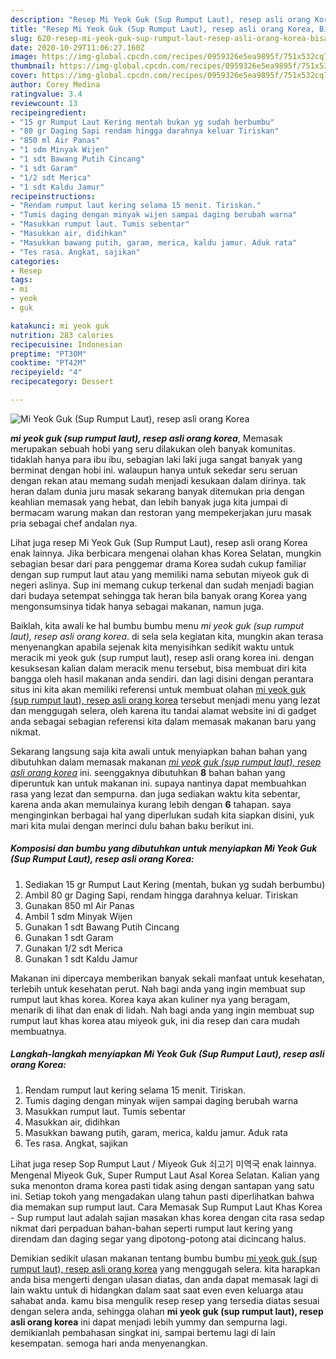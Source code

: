 ```yaml
---
description: "Resep Mi Yeok Guk (Sup Rumput Laut), resep asli orang Korea, Bisa Manjain Lidah"
title: "Resep Mi Yeok Guk (Sup Rumput Laut), resep asli orang Korea, Bisa Manjain Lidah"
slug: 620-resep-mi-yeok-guk-sup-rumput-laut-resep-asli-orang-korea-bisa-manjain-lidah
date: 2020-10-29T11:06:27.160Z
image: https://img-global.cpcdn.com/recipes/0959326e5ea9895f/751x532cq70/mi-yeok-guk-sup-rumput-laut-resep-asli-orang-korea-foto-resep-utama.jpg
thumbnail: https://img-global.cpcdn.com/recipes/0959326e5ea9895f/751x532cq70/mi-yeok-guk-sup-rumput-laut-resep-asli-orang-korea-foto-resep-utama.jpg
cover: https://img-global.cpcdn.com/recipes/0959326e5ea9895f/751x532cq70/mi-yeok-guk-sup-rumput-laut-resep-asli-orang-korea-foto-resep-utama.jpg
author: Corey Medina
ratingvalue: 3.4
reviewcount: 13
recipeingredient:
- "15 gr Rumput Laut Kering mentah bukan yg sudah berbumbu"
- "80 gr Daging Sapi rendam hingga darahnya keluar Tiriskan"
- "850 ml Air Panas"
- "1 sdm Minyak Wijen"
- "1 sdt Bawang Putih Cincang"
- "1 sdt Garam"
- "1/2 sdt Merica"
- "1 sdt Kaldu Jamur"
recipeinstructions:
- "Rendam rumput laut kering selama 15 menit. Tiriskan."
- "Tumis daging dengan minyak wijen sampai daging berubah warna"
- "Masukkan rumput laut. Tumis sebentar"
- "Masukkan air, didihkan"
- "Masukkan bawang putih, garam, merica, kaldu jamur. Aduk rata"
- "Tes rasa. Angkat, sajikan"
categories:
- Resep
tags:
- mi
- yeok
- guk

katakunci: mi yeok guk 
nutrition: 283 calories
recipecuisine: Indonesian
preptime: "PT30M"
cooktime: "PT42M"
recipeyield: "4"
recipecategory: Dessert

---
```



![Mi Yeok Guk (Sup Rumput Laut), resep asli orang Korea](https://img-global.cpcdn.com/recipes/0959326e5ea9895f/751x532cq70/mi-yeok-guk-sup-rumput-laut-resep-asli-orang-korea-foto-resep-utama.jpg)

<b><i>mi yeok guk (sup rumput laut), resep asli orang korea</i></b>, Memasak merupakan sebuah hobi yang seru dilakukan oleh banyak komunitas. tidaklah hanya para ibu ibu, sebagian laki laki juga sangat banyak yang berminat dengan hobi ini. walaupun hanya untuk sekedar seru seruan dengan rekan atau memang sudah menjadi kesukaan dalam dirinya. tak heran dalam dunia juru masak sekarang banyak ditemukan pria dengan keahlian memasak yang hebat, dan lebih banyak juga kita jumpai di bermacam warung makan dan restoran yang mempekerjakan juru masak pria sebagai chef andalan nya.

Lihat juga resep Mi Yeok Guk (Sup Rumput Laut), resep asli orang Korea enak lainnya. Jika berbicara mengenai olahan khas Korea Selatan, mungkin sebagian besar dari para penggemar drama Korea sudah cukup familiar dengan sup rumput laut atau yang memiliki nama sebutan miyeok guk di negeri aslinya. Sup ini memang cukup terkenal dan sudah menjadi bagian dari budaya setempat sehingga tak heran bila banyak orang Korea yang mengonsumsinya tidak hanya sebagai makanan, namun juga.

Baiklah, kita awali ke hal bumbu bumbu menu <i>mi yeok guk (sup rumput laut), resep asli orang korea</i>. di sela sela kegiatan kita, mungkin akan terasa menyenangkan apabila sejenak kita menyisihkan sedikit waktu untuk meracik mi yeok guk (sup rumput laut), resep asli orang korea ini. dengan kesuksesan kalian dalam meracik menu tersebut, bisa membuat diri kita bangga oleh hasil makanan anda sendiri. dan lagi disini dengan perantara situs ini kita akan memiliki referensi untuk membuat olahan <u>mi yeok guk (sup rumput laut), resep asli orang korea</u> tersebut menjadi menu yang lezat dan menggugah selera, oleh karena itu tandai alamat website ini di gadget anda sebagai sebagian referensi kita dalam memasak makanan baru yang nikmat.


Sekarang langsung saja kita awali untuk menyiapkan bahan bahan yang dibutuhkan dalam memasak makanan <u><i>mi yeok guk (sup rumput laut), resep asli orang korea</i></u> ini. seenggaknya dibutuhkan <b>8</b> bahan bahan yang diperuntuk kan untuk makanan ini. supaya nantinya dapat membuahkan rasa yang lezat dan sempurna. dan juga sediakan waktu kita sebentar, karena anda akan memulainya kurang lebih dengan <b>6</b> tahapan. saya menginginkan berbagai hal yang diperlukan sudah kita siapkan disini, yuk mari kita mulai dengan merinci dulu bahan baku berikut ini.

<!--inarticleads1-->

##### Komposisi dan bumbu yang dibutuhkan untuk menyiapkan Mi Yeok Guk (Sup Rumput Laut), resep asli orang Korea:

1. Sediakan 15 gr Rumput Laut Kering (mentah, bukan yg sudah berbumbu)
1. Ambil 80 gr Daging Sapi, rendam hingga darahnya keluar. Tiriskan
1. Gunakan 850 ml Air Panas
1. Ambil 1 sdm Minyak Wijen
1. Gunakan 1 sdt Bawang Putih Cincang
1. Gunakan 1 sdt Garam
1. Gunakan 1/2 sdt Merica
1. Gunakan 1 sdt Kaldu Jamur


Makanan ini dipercaya memberikan banyak sekali manfaat untuk kesehatan, terlebih untuk kesehatan perut. Nah bagi anda yang ingin membuat sup rumput laut khas korea. Korea kaya akan kuliner nya yang beragam, menarik di lihat dan enak di lidah. Nah bagi anda yang ingin membuat sup rumput laut khas korea atau miyeok guk, ini dia resep dan cara mudah membuatnya. 

<!--inarticleads2-->

##### Langkah-langkah menyiapkan Mi Yeok Guk (Sup Rumput Laut), resep asli orang Korea:

1. Rendam rumput laut kering selama 15 menit. Tiriskan.
1. Tumis daging dengan minyak wijen sampai daging berubah warna
1. Masukkan rumput laut. Tumis sebentar
1. Masukkan air, didihkan
1. Masukkan bawang putih, garam, merica, kaldu jamur. Aduk rata
1. Tes rasa. Angkat, sajikan


Lihat juga resep Sop Rumput Laut / Miyeok Guk 쇠고기 미역국 enak lainnya. Mengenal Miyeok Guk, Super Rumput Laut Asal Korea Selatan. Kalian yang suka menonton drama korea pasti tidak asing dengan santapan yang satu ini. Setiap tokoh yang mengadakan ulang tahun pasti diperlihatkan bahwa dia memakan sup rumput laut. Cara Memasak Sup Rumput Laut Khas Korea - Sup rumput laut adalah sajian masakan khas korea dengan cita rasa sedap nikmat dari perpaduan bahan-bahan seperti rumput laut kering yang direndam dan daging segar yang dipotong-potong atai dicincang halus. 

Demikian sedikit ulasan makanan tentang bumbu bumbu <u>mi yeok guk (sup rumput laut), resep asli orang korea</u> yang menggugah selera. kita harapkan anda bisa mengerti dengan ulasan diatas, dan anda dapat memasak lagi di lain waktu untuk di hidangkan dalam saat saat even even keluarga atau sahabat anda. kamu bisa mengulik resep resep yang tersedia diatas sesuai dengan selera anda, sehingga olahan <b>mi yeok guk (sup rumput laut), resep asli orang korea</b> ini dapat menjadi lebih yummy dan sempurna lagi. demikianlah pembahasan singkat ini, sampai bertemu lagi di lain kesempatan. semoga hari anda menyenangkan.
